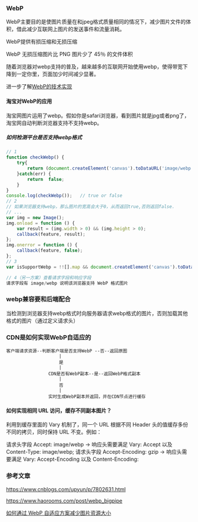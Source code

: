 ### WebP

WebP主要目的是使图片质量在和jpeg格式质量相同的情况下，减少图片文件的体积，借此减少互联网上图片的发送事件和流量消耗。

WebP提供有损压缩和无损压缩

WebP 无损压缩图片比 PNG 图片少了 45％ 的文件体积

随着浏览器对webp支持的普及，越来越多的互联网开始使用webp，使得带宽下降到一定你里，页面加少时间减少显著。

进一步了解[WebP的技术实现](https://www.cnblogs.com/upyun/p/7813319.html)


#### 淘宝对WebP的应用
淘宝网图片运用了webp。假如你是safari浏览器，看到图片就是jpg或者png了，淘宝网自动判断浏览器支持不支持webp。

##### 如何检测平台是否支持webp格式
```js
// 1
function checkWebp() {
    try{
        return (document.createElement('canvas').toDataURL('image/webp').indexOf('data:image/webp') == 0);
    }catch(err) {
        return  false;
    }
}
console.log(checkWebp());   // true or false
// 2
// 如果浏览器支持webp，那么图片的宽高会大于0，从而返回true,否则返回false.
// ...
var img = new Image();
img.onload = function () {
    var result = (img.width > 0) && (img.height > 0);
    callback(feature, result);
};
img.onerror = function () {
    callback(feature, false);
};
// 3
var isSupportWebp = !![].map && document.createElement('canvas').toDataURL('image/webp').indexOf('data:image/webp') == 0;

// 4（另一方案）查看请求字段和响应字段
请求字段有 image/webp 说明该浏览器支持 WebP 格式图片

```
### webp兼容要和后端配合
当检测到浏览器支持webp格式时向服务器请求webp格式的图片，否则加载其他格式的图片（通过定义请求头）

### CDN是如何实现WebP自适应的
```
客户端请求资源--判断客户端是否支持WebP --否--返回原图
                    |
                    是
                    |
                CDN是否有WebP副本--是--返回WebP格式副本
                    |
                    否
                    |
                实时生成WebP副本并返回，并在CDN节点进行缓存
```

#### 如何实现相同 URL 访问，缓存不同副本图片？
利用到缓存里面的 Vary 机制了，同一个 URL 根据不同 Header 头的值缓存多份不同的拷贝，同时保持 URL 不变。例如：

请求头字段 Accept: image/webp -> 响应头需要满足 Vary: Accept 以及 Content-Type: image/webp;
 请求头字段 Accept-Encoding: gzip -> 响应头需要满足 Vary: Accept-Encoding 以及 Content-Encoding: 
### 参考文章
https://www.cnblogs.com/upyun/p/7802631.html

https://www.haorooms.com/post/webp_bigpipe

[如何通过 WebP 自适应方案减少图片资源大小](https://www.cnblogs.com/upyun/p/6844690.html)